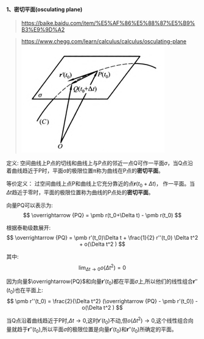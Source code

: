 #### 1、密切平面(osculating plane)
> https://baike.baidu.com/item/%E5%AF%86%E5%88%87%E5%B9%B3%E9%9D%A2

> https://www.chegg.com/learn/calculus/calculus/osculating-plane
![alt](./005.png)

定义:
空间曲线上P点的切线和曲线上与P点的邻近一点Q可作一平面$\sigma$，当Q点沿着曲线趋近于P时，平面σ的极限位置π称为曲线在P点的**密切平面**。

等价定义：
过空间曲线上点P和曲线上它充分靠近的点$\pmb r(t_0+\Delta t)$， 作一平面。当$\Delta t$趋近于零时，平面的极限位置称为曲线的P点处的**密切平面**。

向量PQ可以表示为:
$$
\overrightarrow {PQ} = \pmb r(t_0+\Delta t) - \pmb r(t_0)
$$

根据泰勒级数展开:
$$
\overrightarrow {PQ} =
\pmb r'(t_0)\Delta t +
\frac{1}{2} r''(t_0) \Delta t^2 + o(\Delta t^2 )
$$

其中:
$$
\lim_{\Delta t \to 0} o(\Delta t^2) = 0
$$

因为向量$\overrightarrow{PQ}$和向量$\pmb r'(t_0)$都在平面$\sigma$上,所以他们的线性组合$\pmb r''(t_0)$也在平面上:
$$
\pmb r''(t_0) =
\frac{2}{\Delta t^2} (\overrightarrow {PQ} - \pmb r'(t_0)) -
o(\Delta t^2 )
$$

当Q点沿着曲线趋近于P时,$\Delta t \to 0$,这时$\pmb r'(t_0)$不动,但$o(\Delta t^2 ) \to 0$,这个线性组合向量就趋于$\pmb r''(t_0)$,所以平面$\sigma$的极限位置是向量$\pmb r'(t_0)$和$\pmb r''(t_0)$所确定的平面。
